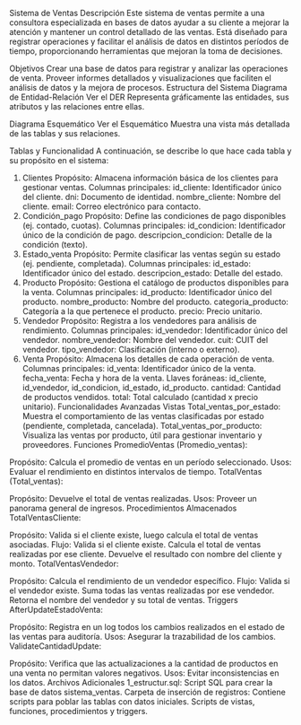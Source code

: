 Sistema de Ventas
Descripción
Este sistema de ventas permite a una consultora especializada en bases de datos ayudar a su cliente a mejorar la atención y mantener un control detallado de las ventas. Está diseñado para registrar operaciones y facilitar el análisis de datos en distintos períodos de tiempo, proporcionando herramientas que mejoran la toma de decisiones.

Objetivos
Crear una base de datos para registrar y analizar las operaciones de venta.
Proveer informes detallados y visualizaciones que faciliten el análisis de datos y la mejora de procesos.
Estructura del Sistema
Diagrama de Entidad-Relación
Ver el DER
Representa gráficamente las entidades, sus atributos y las relaciones entre ellas.

Diagrama Esquemático
Ver el Esquemático
Muestra una vista más detallada de las tablas y sus relaciones.

Tablas y Funcionalidad
A continuación, se describe lo que hace cada tabla y su propósito en el sistema:

1. Clientes
Propósito: Almacena información básica de los clientes para gestionar ventas.
Columnas principales:
id_cliente: Identificador único del cliente.
dni: Documento de identidad.
nombre_cliente: Nombre del cliente.
email: Correo electrónico para contacto.
2. Condición_pago
Propósito: Define las condiciones de pago disponibles (ej. contado, cuotas).
Columnas principales:
id_condicion: Identificador único de la condición de pago.
descripcion_condicion: Detalle de la condición (texto).
3. Estado_venta
Propósito: Permite clasificar las ventas según su estado (ej. pendiente, completada).
Columnas principales:
id_estado: Identificador único del estado.
descripcion_estado: Detalle del estado.
4. Producto
Propósito: Gestiona el catálogo de productos disponibles para la venta.
Columnas principales:
id_producto: Identificador único del producto.
nombre_producto: Nombre del producto.
categoria_producto: Categoría a la que pertenece el producto.
precio: Precio unitario.
5. Vendedor
Propósito: Registra a los vendedores para análisis de rendimiento.
Columnas principales:
id_vendedor: Identificador único del vendedor.
nombre_vendedor: Nombre del vendedor.
cuit: CUIT del vendedor.
tipo_vendedor: Clasificación (interno o externo).
6. Venta
Propósito: Almacena los detalles de cada operación de venta.
Columnas principales:
id_venta: Identificador único de la venta.
fecha_venta: Fecha y hora de la venta.
Llaves foráneas: id_cliente, id_vendedor, id_condicion, id_estado, id_producto.
cantidad: Cantidad de productos vendidos.
total: Total calculado (cantidad x precio unitario).
Funcionalidades Avanzadas
Vistas
Total_ventas_por_estado: Muestra el comportamiento de las ventas clasificadas por estado (pendiente, completada, cancelada).
Total_ventas_por_producto: Visualiza las ventas por producto, útil para gestionar inventario y proveedores.
Funciones
PromedioVentas (Promedio_ventas):

Propósito: Calcula el promedio de ventas en un período seleccionado.
Usos: Evaluar el rendimiento en distintos intervalos de tiempo.
TotalVentas (Total_ventas):

Propósito: Devuelve el total de ventas realizadas.
Usos: Proveer un panorama general de ingresos.
Procedimientos Almacenados
TotalVentasCliente:

Propósito: Valida si el cliente existe, luego calcula el total de ventas asociadas.
Flujo:
Valida si el cliente existe.
Calcula el total de ventas realizadas por ese cliente.
Devuelve el resultado con nombre del cliente y monto.
TotalVentasVendedor:

Propósito: Calcula el rendimiento de un vendedor específico.
Flujo:
Valida si el vendedor existe.
Suma todas las ventas realizadas por ese vendedor.
Retorna el nombre del vendedor y su total de ventas.
Triggers
AfterUpdateEstadoVenta:

Propósito: Registra en un log todos los cambios realizados en el estado de las ventas para auditoría.
Usos: Asegurar la trazabilidad de los cambios.
ValidateCantidadUpdate:

Propósito: Verifica que las actualizaciones a la cantidad de productos en una venta no permitan valores negativos.
Usos: Evitar inconsistencias en los datos.
Archivos Adicionales
1_estructur.sql: Script SQL para crear la base de datos sistema_ventas.
Carpeta de inserción de registros: Contiene scripts para poblar las tablas con datos iniciales.
Scripts de vistas, funciones, procedimientos y triggers.


